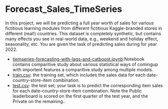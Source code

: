 # Forecast_Sales_TimeSeries

In this project, we will be predicting a full year worth of sales for various fictitious learning modules from different fictitious Kaggle-branded stores in different (real!) countries. This dataset is completely synthetic, but contains many effects you see in real-world data, e.g., weekend and holiday effect, seasonality, etc. You are given the task of predicting sales during for year 2022.

- [tiemseries-forecasting-with-lags-and-catboost.ipynb](./tiemseries-forecasting-with-lags-and-catboost.ipynb):Notebook contains comparitive study about various statistical ways of comingup with importent features a comparitive study among multiple models.
- [train.csv](./train.csv): the training set, which includes the sales data for each date-country-store-item combination.
- [test.csv](./test.csv): the test set; your task is to predict the corresponding item sales for each date-country-store-item combination. Note the Public leaderboard is scored on the first quarter of the test year, and the Private on the remaining..

